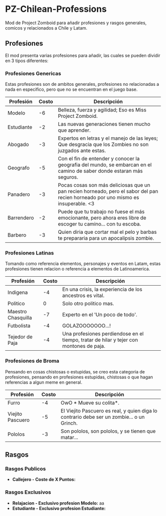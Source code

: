# PZ-Chilean-Professions
Mod de Project Zomboid para añadir profesiones y rasgos generales, comicos y relacionados a Chile y Latam.

## Profesiones
El mod presenta varias profesiones para añadir, las cuales se pueden dividir en 3 tipos diferentes:

### Profesiones Genericas
Estas profesiones son de ambitos generales, profesiones no relacionadas a nada en especifico, pero que no se encuentran en el juego base.

| Profesión | Costo | Descripción  |
| --------- |-------| -------------|
|Modelo     |  -6   | Belleza, fuerza y agilidad; Eso es Miss Project Zomboid.|
|Estudiante |  -2   |Las nuevas generaciones tienen mucho que aprender.|
|Abogado    |  -3   |Expertos en letras y el manejo de las leyes; Que desgracia que los Zombies no son juzgados ante estas.|
|Geografo   |  -5   |Con el fin de entender y conocer la geografia del mundo, se embarcan en el camino de saber donde estaran más seguros.|
|Panadero   |  -3   |Pocas cosas son más deliciosas que un pan recien horneado, pero el sabor del pan recien horneado por uno mismo es insuperable. <3|
|Barrendero |  -2   |Puede que tu trabajo no fuese el más emocionante, pero ahora eres libre de escoger tu camino... con tu escoba.|
|Barbero    |  -3   |Quien diria que cortar mal el pelo y barbas te prepararia para un apocalipsis zombie.|

### Profesiones Latinas
Tomando como referencia elementos, personajes y eventos en Latam, estas profesiones tienen relacion o referencia a elementos de Latinoamerica.

| Profesión         | Costo | Descripción  |
| ----------------- |-------| -------------|
|Indigena           |  -4   | En una crisis, la experiencia de los ancestros es vital. |
|Politico           |   0   | Solo otro politico mas. |
|Maestro Chasquilla |  -7   | Experto en el 'Un poco de todo'. |
|Futbolista         |  -4   | GOLAZOOOOOOO...! |
|Tejedor de Paja    |  -4   | Una profesiones perdiendose en el tiempo, tratar de hilar y tejer con montones de paja. |

### Profesiones de Broma
Pensando en cosas chistosas o estupidas, se creo esta categoria de profesiones, pensando en profesiones estupidas, chistosas o que hagan referencias a algun meme en general.

| Profesión       | Costo | Descripción  |
| --------------- |-------| -------------|
|Furro            |  -4   | OwO * Mueve su colita*. |
|Viejito Pascuero |  -5   | El Viejito Pascuero es real, y quien diga lo contrario debe ser un zombie...  o un Grinch. |
|Pololos          |  -3   | Son pololos, son pololos, y se tienen que matar... |


## Rasgos

### Rasgos Publicos
* **Callejero - Coste de X Puntos:**

### Rasgos Exclusivos
* **Relajacion - Exclusivo profesion Modelo:** aa
* **Estudiante - Exclusivo profesion Estudiante:**
